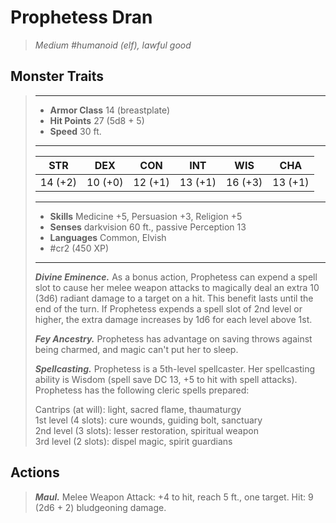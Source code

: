 # Prophetess Dran
>*Medium #humanoid (elf), lawful good*
## Monster Traits
>___
>- **Armor Class** 14 (breastplate)
>- **Hit Points** 27 (5d8 + 5)
>- **Speed** 30 ft.
>___
>|STR|DEX|CON|INT|WIS|CHA|
>|:---:|:---:|:---:|:---:|:---:|:---:|
>|14 (+2)|10 (+0)|12 (+1)|13 (+1)|16 (+3)|13 (+1)|
>___
>- **Skills** Medicine +5, Persuasion +3, Religion +5
>- **Senses** darkvision 60 ft., passive Perception 13
>- **Languages** Common, Elvish
>- #cr2 (450 XP)
>___
>***Divine Eminence.*** As a bonus action, Prophetess can expend a spell slot to cause her melee weapon attacks to magically deal an extra 10 (3d6) radiant damage to a target on a hit. This benefit lasts until the end of the turn. If Prophetess expends a spell slot of 2nd level or higher, the extra damage increases by 1d6 for each level above 1st.  
>
>***Fey Ancestry.*** Prophetess has advantage on saving throws against being charmed, and magic can't put her to sleep.  
>
>***Spellcasting.*** Prophetess is a 5th-level spellcaster. Her spellcasting ability is Wisdom (spell save DC 13, +5 to hit with spell attacks). Prophetess has the following cleric spells prepared:  
>
>Cantrips (at will): light, sacred flame, thaumaturgy  
>1st level (4 slots): cure wounds, guiding bolt, sanctuary  
>2nd level (3 slots): lesser restoration, spiritual weapon  
>3rd level (2 slots): dispel magic, spirit guardians  
>
## Actions
>***Maul.*** Melee Weapon Attack: +4 to hit, reach 5 ft., one target. Hit: 9 (2d6 + 2) bludgeoning damage.